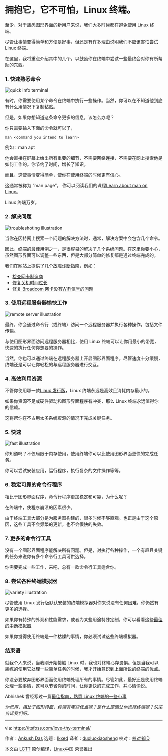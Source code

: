 [#]: subject: "Don’t Be Afraid of Linux Terminal. Embrace it."
[#]: via: "https://itsfoss.com/love-thy-terminal/"
[#]: author: "Ankush Das https://itsfoss.com/author/ankush/"
[#]: collector: "lkxed"
[#]: translator: "duoluoxiaosheng"
[#]: reviewer: " "
[#]: publisher: " "
[#]: url: " "

拥抱它，它不可怕，Linux 终端。
======

至少，对于熟悉图形界面的新用户来说，我们大多时候都在避免使用 Linux 终端。 

尽管让事情变得简单和方便是好事，但还是有许多理由说明我们不应该害怕尝试 Linux 终端。

在这里，我将重点介绍其中的几个，以鼓励你在终端中尝试一些最终会对你有所帮助的东西。

### 1. 快速熟悉命令

![quick info terminal][1]

有时，你需要使用某个命令在终端中执行一些操作。当然，你可以在不知道他到底有什么用情况下复制粘贴。

但是，如果你想知道这条命令更多的信息，该怎么办呢？

你只需要输入下面的命令就可以了，

```
man <command you intend to learn>
```

例如：man apt

他会直接在屏幕上给出所有重要的细节，不需要网络连接，不需要在网上搜索他是如何工作的。你节约了时间，增长了知识。

而且，这使事情变得简单，使你在使用终端的时候更有信心。

这通常被称为 “man page”。 你可以阅读我们的课程[Learn about man on Linux][2]。

Linux 终端万岁。

### 2. 解决问题

![troubleshoting illustration][3]

当你在因特网上搜索一个问题的解决方法时，通常，解决方案中会包含几个命令。

因此，终端的最佳用例之一，是很容易的解决了几个系统问题。在这里你要小心，虽然图形界面可以调整一些东西，但是大部分简单的修复都是通过终端完成的。

我们在网站上提供了几个[故障诊断指南][4]，例如：

* [检查网卡制造商][5]
* [修复关机时间过长][6]
* [修复 Broadcom 网卡没有WiFi信号的问题][7]

### 3. 使用远程服务器愉快工作

![remote server illustration][8]

最终，你会通过命令行（或终端）访问一个远程服务器并执行各种操作，包括文件传输。

与使用图形界面访问远程服务器相比，使用 Linux 终端可以让你用最小的带宽，快速的执行任何你想要的操作。

当然，你也可以通过终端在远程服务器上开启图形界面程序。尽管速度十分缓慢，终端还是可以让你轻松的与远程服务器进行交互。

### 4. 高效利用资源

不管你使用哪一款[Linux 发行版][9]，Linux 终端永远是高效且消耗内存最小的。

如果你资源不足或硬件驱动和图形界面程序有冲突，那么 Linux 终端永远值得你的信赖。

这将帮你在不占用太多系统资源的情况下完成关键任务。

### 5. 快速

![fast illustration][10]

你知道吗？不仅局限于内存使用，使用终端你可以比使用图形界面更快的完成任务。

你可以尝试安装应用，运行程序，执行复杂的文件操作等等。

### 6. 稳定可靠的命令行程序

相比于图形界面程序，命令行程序更加稳定和可靠，为什么呢？

在终端中，使程序崩溃的因素很少。

由于终端工具大部分是为服务器构建的，很多时候不够直观。也正是由于这个原因，这些工具不会频繁的更新，也不会很快的失效。

### 7. 更多的命令行工具

没有一个图形界面程序能解决所有问题。但是，对执行各种操作，一个有趣且关键的任务来说你有多个命令行工具可供选择。

你需要完成一些工作，来吧，总有一款命令行工具适合你。

### 8. 尝试各种终端模拟器

![variety illustration][12]

尽管使用 Linux 发行版默认安装的终端模拟器对你来说没有任何困难，你仍然有更多的选择。

如果你有特殊的外观和性能需求，或者为某些用途特殊定制，你可以看看这些[最佳的中断模拟器][13].

如果你觉得使用终端是一件枯燥的事情，你必须试试这些终端模拟器。

### 结束语

就我个人来说，当我刚开始接触 Linux 时，我也对终端心存畏惧。但是当我可以熟练的使用它处理一些简单任务的时候，我才开始意识到上面所说的终端的优点。

你没必要放弃图形界面而使用终端处理所有的事情。尽管如此，最好还是使用终端处理一些事情，这可以节省你的时间，让你更快的完成工作，并心情愉悦。

Abhishek 曾经写过一篇[最佳指南，熟悉 Linux 终端的一些小事][14]

*你觉得，相比于图形界面，终端有哪些优点呢？是什么原因让你选择终端呢？快来告诉我们吧。*

--------------------------------------------------------------------------------

via: https://itsfoss.com/love-thy-terminal/

作者：[Ankush Das][a]
选题：[lkxed][b]
译者：[duoluoxiaosheng](https://github.com/duoluoxiaosheng)
校对：[校对者ID](https://github.com/校对者ID)

本文由 [LCTT](https://github.com/LCTT/TranslateProject) 原创编译，[Linux中国](https://linux.cn/) 荣誉推出

[a]: https://itsfoss.com/author/ankush/
[b]: https://github.com/lkxed
[1]: https://itsfoss.com/wp-content/uploads/2022/06/quick-info-terminal.png
[2]: https://itsfoss.com/linux-man-page-guide/
[3]: https://itsfoss.com/wp-content/uploads/2022/06/troubleshoting-illustration.jpg
[4]: https://itsfoss.com/tag/troubleshoot/
[5]: https://itsfoss.com/find-network-adapter-ubuntu-linux/
[6]: https://itsfoss.com/long-shutdown-linux/
[7]: https://itsfoss.com/fix-no-wireless-network-ubuntu/
[8]: https://itsfoss.com/wp-content/uploads/2022/06/remote-server-illustration.jpg
[9]: https://itsfoss.com/best-linux-distributions/
[10]: https://itsfoss.com/wp-content/uploads/2022/06/fast-illustration.jpg
[11]: https://itsfoss.com/tag/cli-tools/
[12]: https://itsfoss.com/wp-content/uploads/2022/06/variety-illustration.jpg
[13]: https://itsfoss.com/linux-terminal-emulators/
[14]: https://itsfoss.com/basic-terminal-tips-ubuntu/
